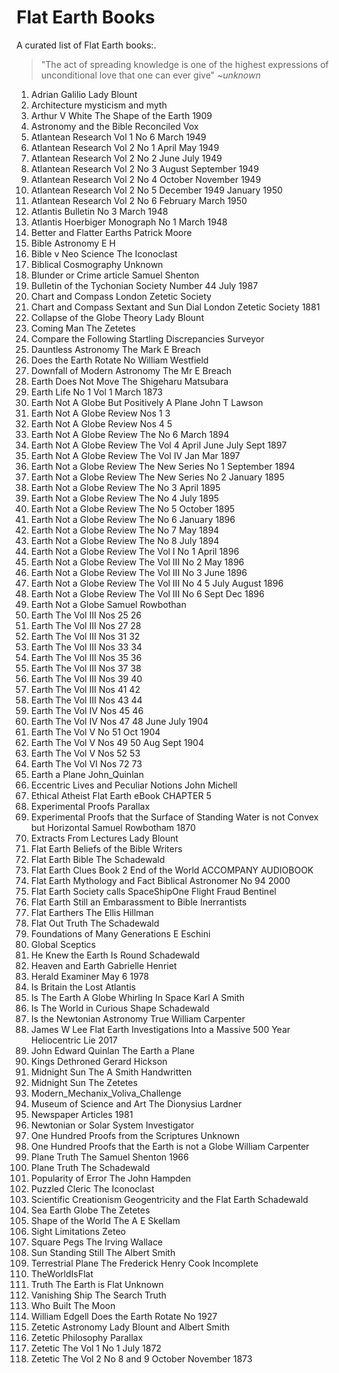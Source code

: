 # Flat Earth Books

A curated list of Flat Earth books:.

> "The act of spreading knowledge is one of the highest expressions of unconditional love that one can ever give" *~unknown*

1. Adrian Galilio Lady Blount
1. Architecture mysticism and myth
1. Arthur V White The Shape of the Earth 1909
1. Astronomy and the Bible Reconciled Vox
1. Atlantean Research Vol 1 No 6 March 1949
1. Atlantean Research Vol 2 No 1 April May 1949
1. Atlantean Research Vol 2 No 2 June July 1949
1. Atlantean Research Vol 2 No 3 August September 1949
1. Atlantean Research Vol 2 No 4 October November 1949
1. Atlantean Research Vol 2 No 5 December 1949 January 1950
1. Atlantean Research Vol 2 No 6 February March 1950
1. Atlantis Bulletin No 3 March 1948
1. Atlantis Hoerbiger Monograph No 1 March 1948
1. Better and Flatter Earths Patrick Moore
1. Bible Astronomy E H
1. Bible v Neo Science The Iconoclast
1. Biblical Cosmography Unknown
1. Blunder or Crime article Samuel Shenton
1. Bulletin of the Tychonian Society Number 44 July 1987
1. Chart and Compass London Zetetic Society
1. Chart and Compass Sextant and Sun Dial London Zetetic Society 1881
1. Collapse of the Globe Theory Lady Blount
1. Coming Man The Zetetes
1. Compare the Following Startling Discrepancies Surveyor
1. Dauntless Astronomy The Mark E Breach
1. Does the Earth Rotate No William Westfield
1. Downfall of Modern Astronomy The Mr E Breach
1. Earth Does Not Move The Shigeharu Matsubara
1. Earth Life No 1 Vol 1 March 1873
1. Earth Not A Globe But Positively A Plane John T Lawson
1. Earth Not A Globe Review Nos 1 3
1. Earth Not A Globe Review Nos 4 5
1. Earth Not A Globe Review The No 6 March 1894
1. Earth Not A Globe Review The Vol 4 April June July Sept 1897
1. Earth Not A Globe Review The Vol IV Jan Mar 1897
1. Earth Not a Globe Review The New Series No 1 September 1894
1. Earth Not a Globe Review The New Series No 2 January 1895
1. Earth Not a Globe Review The No 3 April 1895
1. Earth Not a Globe Review The No 4 July 1895
1. Earth Not a Globe Review The No 5 October 1895
1. Earth Not a Globe Review The No 6 January 1896
1. Earth Not a Globe Review The No 7 May 1894
1. Earth Not a Globe Review The No 8 July 1894
1. Earth Not a Globe Review The Vol I No 1 April 1896
1. Earth Not a Globe Review The Vol III No 2 May 1896
1. Earth Not a Globe Review The Vol III No 3 June 1896
1. Earth Not a Globe Review The Vol III No 4 5 July August 1896
1. Earth Not a Globe Review The Vol III No 6 Sept Dec 1896
1. Earth Not a Globe Samuel Rowbothan
1. Earth The Vol III Nos 25 26
1. Earth The Vol III Nos 27 28
1. Earth The Vol III Nos 31 32
1. Earth The Vol III Nos 33 34
1. Earth The Vol III Nos 35 36
1. Earth The Vol III Nos 37 38
1. Earth The Vol III Nos 39 40
1. Earth The Vol III Nos 41 42
1. Earth The Vol III Nos 43 44
1. Earth The Vol IV Nos 45 46
1. Earth The Vol IV Nos 47 48 June July 1904
1. Earth The Vol V No 51 Oct 1904
1. Earth The Vol V Nos 49 50 Aug Sept 1904
1. Earth The Vol V Nos 52 53
1. Earth The Vol VI Nos 72 73
1. Earth a Plane John_Quinlan
1. Eccentric Lives and Peculiar Notions John Michell
1. Ethical Atheist Flat Earth eBook CHAPTER 5
1. Experimental Proofs Parallax
1. Experimental Proofs that the Surface of Standing Water is not Convex but Horizontal Samuel Rowbotham 1870
1. Extracts From Lectures Lady Blount
1. Flat Earth Beliefs of the Bible Writers
1. Flat Earth Bible The Schadewald
1. Flat Earth Clues Book 2 End of the World ACCOMPANY AUDIOBOOK
1. Flat Earth Mythology and Fact Biblical Astronomer No 94 2000
1. Flat Earth Society calls SpaceShipOne Flight Fraud Bentinel
1. Flat Earth Still an Embarassment to Bible Inerrantists
1. Flat Earthers The Ellis Hillman
1. Flat Out Truth The Schadewald
1. Foundations of Many Generations E Eschini
1. Global Sceptics
1. He Knew the Earth Is Round Schadewald
1. Heaven and Earth Gabrielle Henriet
1. Herald Examiner May 6 1978
1. Is Britain the Lost Atlantis
1. Is The Earth A Globe Whirling In Space Karl A Smith
1. Is The World in Curious Shape Schadewald
1. Is the Newtonian Astronomy True William Carpenter
1. James W Lee Flat Earth Investigations Into a Massive 500 Year Heliocentric Lie 2017
1. John Edward Quinlan The Earth a Plane
1. Kings Dethroned Gerard Hickson
1. Midnight Sun The A Smith Handwritten
1. Midnight Sun The Zetetes
1. Modern_Mechanix_Voliva_Challenge
1. Museum of Science and Art The Dionysius Lardner
1. Newspaper Articles 1981
1. Newtonian or Solar System Investigator
1. One Hundred Proofs from the Scriptures Unknown
1. One Hundred Proofs that the Earth is not a Globe William Carpenter
1. Plane Truth The Samuel Shenton 1966
1. Plane Truth The Schadewald
1. Popularity of Error The John Hampden
1. Puzzled Cleric The Iconoclast
1. Scientific Creationism Geogentricity and the Flat Earth Schadewald
1. Sea Earth Globe The Zetetes
1. Shape of the World The A E Skellam
1. Sight Limitations Zeteo
1. Square Pegs The Irving Wallace
1. Sun Standing Still The Albert Smith
1. Terrestrial Plane The Frederick Henry Cook Incomplete
1. TheWorldIsFlat
1. Truth The Earth is Flat Unknown
1. Vanishing Ship The Search Truth
1. Who Built The Moon
1. William Edgell Does the Earth Rotate No 1927
1. Zetetic Astronomy Lady Blount and Albert Smith
1. Zetetic Philosophy Parallax
1. Zetetic The Vol 1 No 1 July 1872
1. Zetetic The Vol 2 No 8 and 9 October November 1873

